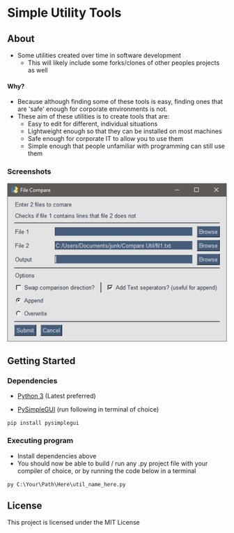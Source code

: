 # Simple Utility Tools

## About

* Some utilities created over time in software development
  * This will likely include some forks/clones of other peoples projects as well

#### Why?
* Because although finding some of these tools is easy, finding ones that are 'safe' enough for corporate environments is not.
* These aim of these utilities is to create tools that are:
  * Easy to edit for different, individual situations
  * Lightweight enough so that they can be installed on most machines
  * Safe enough for corporate IT to allow you to use them
  * Simple enough that people unfamiliar with programming can still use them

### Screenshots

![Text Compare](/Meta/Screenshots/textcompare.png?raw=true "txtcompare screenshot 3")

## Getting Started

### Dependencies

* [Python 3](https://www.python.org/) (Latest preferred)

* [PySimpleGUI](www.pysimplegui.org) (run following in terminal of choice)
```
pip install pysimplegui
```

### Executing program
* Install dependencies above
* You should now be able to build / run any .py project file with your compiler of choice, or by running the code below in a terminal
```
py C:\Your\Path\Here\util_name_here.py
```

## License

This project is licensed under the MIT License
